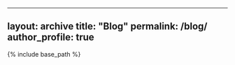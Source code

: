 
---
layout: archive
title: "Blog"
permalink: /blog/
author_profile: true
---
{% include base_path %}



    


